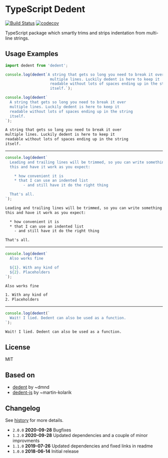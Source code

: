 # TypeScript Dedent

[![Build Status](https://travis-ci.org/tamino-martinius/node-ts-dedent.svg?branch=master)](https://travis-ci.org/tamino-martinius/node-ts-dedent)
[![codecov](https://codecov.io/gh/tamino-martinius/node-ts-dedent/branch/master/graph/badge.svg)](https://codecov.io/gh/tamino-martinius/node-ts-dedent)

TypeScript package which smartly trims and strips indentation from multi-line strings.

## Usage Examples

```js
import dedent from 'dedent';

console.log(dedent`A string that gets so long you need to break it over
                    multiple lines. Luckily dedent is here to keep it
                    readable without lots of spaces ending up in the string
                    itself.`);

console.log(dedent`
  A string that gets so long you need to break it over
  multiple lines. Luckily dedent is here to keep it
  readable without lots of spaces ending up in the string
  itself.
`);
```

```txt
A string that gets so long you need to break it over
multiple lines. Luckily dedent is here to keep it
readable without lots of spaces ending up in the string
itself.
```

---

```js
console.log(dedent`
  Leading and trailing lines will be trimmed, so you can write something like
  this and have it work as you expect:

    * how convenient it is
    * that I can use an indented list
        - and still have it do the right thing

  That's all.
`);
```

```txt
Leading and trailing lines will be trimmed, so you can write something like
this and have it work as you expect:

  * how convenient it is
  * that I can use an indented list
    - and still have it do the right thing

That's all.
```

---

```js
console.log(dedent`
  Also works fine

  ${1}. With any kind of
  ${2}. Placeholders
`);
```

```txt
Also works fine

1. With any kind of
2. Placeholders
```

---

```js
console.log(dedent(`
  Wait! I lied. Dedent can also be used as a function.
`);
```

```txt
Wait! I lied. Dedent can also be used as a function.
```

## License

MIT

## Based on

- [dedent](https://www.npmjs.com/package/dedent) by ~dmnd
- [dedent-js](https://www.npmjs.com/package/dedent-js) by ~martin-kolarik

## Changelog

See [history](HISTORY.md) for more details.

- `2.0.0` **2020-09-28** Bugfixes
- `1.2.0` **2020-09-28** Updated dependencies and a couple of minor improvments
- `1.1.0` **2019-07-26** Updated dependencies and fixed links in readme
- `1.0.0` **2018-06-14** Initial release

